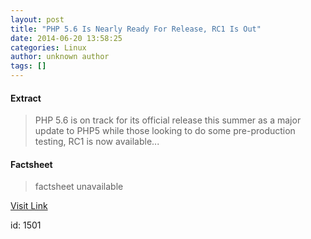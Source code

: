 ```yaml
---
layout: post
title: "PHP 5.6 Is Nearly Ready For Release, RC1 Is Out"
date: 2014-06-20 13:58:25
categories: Linux
author: unknown author
tags: []
---
```



#### Extract
>PHP 5.6 is on track for its official release this summer as a major update to PHP5 while those looking to do some pre-production testing, RC1 is now available...

#### Factsheet
>factsheet unavailable

[Visit Link](http://www.phoronix.com/vr.php?view=MTcyNTM)

id:    1501
